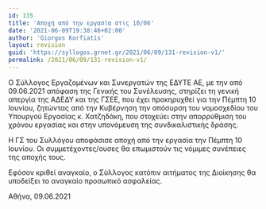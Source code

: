 ```yaml
---
id: 135
title: 'Αποχή από την εργασία στις 10/06'
date: '2021-06-09T19:38:46+02:00'
author: 'Giorgos Korfiatis'
layout: revision
guid: 'https://syllogos.grnet.gr/2021/06/09/131-revision-v1/'
permalink: /2021/06/09/131-revision-v1/
---
```


Ο Σύλλογος Εργαζομένων και Συνεργατών της ΕΔΥΤΕ ΑΕ, με την από 09.06.2021 απόφαση της Γενικής του Συνέλευσης, στηρίζει τη γενική απεργία της ΑΔΕΔΥ και της ΓΣΕΕ, που έχει προκηρυχθεί για την Πέμπτη 10 Ιουνίου, ζητώντας από την Κυβέρνηση την απόσυρση του νομοσχεδίου του Υπουργού Εργασίας κ. Χατζηδάκη, που στοχεύει στην απορρύθμιση του χρόνου εργασίας και στην υπονόμευση της συνδικαλιστικής δράσης.

Η ΓΣ του Συλλόγου αποφάσισε αποχή από την εργασία την Πέμπτη 10 Ιουνίου. Οι συμμετέχοντες/ουσες θα επωμιστούν τις νόμιμες συνέπειες της αποχής τους.

Εφόσον κριθεί αναγκαίο, ο Σύλλογος κατόπιν αιτήματος της Διοίκησης θα υποδείξει το αναγκαίο προσωπικό ασφαλείας.

Αθήνα, 09.06.2021